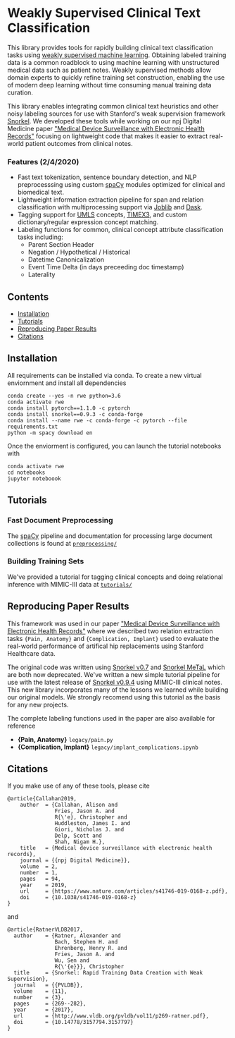 # Weakly Supervised Clinical Text Classification 

This library provides tools for rapidly building clinical text classification tasks using [weakly supervised machine learning](https://hazyresearch.github.io/snorkel/blog/ws_blog_post.html). Obtaining labeled training data is a common roadblock to using machine learning with unstructured medical data such as patient notes. Weakly supervised methods allow domain experts to quickly refine training set construction, enabling the use of modern deep learning without time consuming manual training data curation. 

This library enables integrating common clinical text heuristics and other noisy labeling sources for use with Stanford's weak supervision framework [Snorkel](https://github.com/snorkel-team/snorkel). We developed these tools while working on our npj Digital Medicine paper ["Medical Device Surveillance with Electronic Health Records"](https://www.nature.com/articles/s41746-019-0168-z) focusing on lightweight code that makes it easier to extract real-world patient outcomes from clinical notes. 

### Features (2/4/2020)
- Fast text tokenization, sentence boundary detection, and NLP preprocesssing using custom [spaCy](https://spacy.io/) modules optimized for clinical and biomedical text.
- Lightweight information extraction pipeline for span and relation classification with multiprocessing support via [Joblib](https://joblib.readthedocs.io/en/latest/) and [Dask](https://dask-ml.readthedocs.io/en/latest/joblib.html).
- Tagging support for [UMLS](https://www.nlm.nih.gov/research/umls/knowledge_sources/metathesaurus/index.html) concepts, [TIMEX3](https://en.wikipedia.org/wiki/TimeML#TIMEX3), and custom dictionary/regular expression concept matching.
- Labeling functions for common, clinical concept attribute classification tasks including:
  * Parent Section Header
  * Negation / Hypothetical / Historical
  * Datetime Canonicalization
  * Event Time Delta (in days preceeding doc timestamp)
  * Laterality
 

## Contents
* [Installation](#installation)
* [Tutorials](#tutorials)
* [Reproducing Paper Results](#reproducing)
* [Citations](#citations)

## Installation

All requirements can be installed via conda. To create a new virtual enviornment and install all dependencies

	conda create --yes -n rwe python=3.6
	conda activate rwe
	conda install pytorch==1.1.0 -c pytorch
	conda install snorkel==0.9.3 -c conda-forge
	conda install --name rwe -c conda-forge -c pytorch --file requirements.txt
	python -m spacy download en
	
Once the enviorment is configured, you can launch the tutorial notebooks with

	conda activate rwe
	cd notebooks
	jupyter noteboook

## Tutorials

### Fast Document Preprocessing 
The [spaCy](https://spacy.io/) pipeline and documentation for processing large document collections is found at [`preprocessing/`](preprocessing/)

### Building Training Sets

We've provided a tutorial for tagging clinical concepts and doing relational inference with MIMIC-III data at [`tutorials/`](tutorials/)


## Reproducing Paper Results

This framework was used in our paper ["Medical Device Surveillance with Electronic Health Records"](https://www.nature.com/articles/s41746-019-0168-z) where we described two relation extraction tasks `{Pain, Anatomy}` and `{Complication, Implant}` used to evaluate the real-world performance of artifical hip replacements using Stanford Healthcare data. 
  
The original code was written using [Snorkel v0.7](https://github.com/snorkel-team/snorkel-extraction) and [Snorkel MeTaL]() which are both now deprecated. We've written a new simple tutorial pipeline for use with the latest release of [Snorkel v0.9.4](https://github.com/snorkel-team/snorkel) using MIMIC-III clinical notes. This new library incorporates many of the lessons we learned while building our original models. We strongly recomend using this tutorial as the basis for any new projects. 

The complete labeling functions used in the paper are also available for reference 

* **{Pain, Anatomy}** `legacy/pain.py`
* **{Complication, Implant}**  `legacy/implant_complications.ipynb`
  

## Citations

If you make use of any of these tools, please cite

	@article{Callahan2019,
		author  = {Callahan, Alison and 
		           Fries, Jason A. and 
		           R{\'e}, Christopher and
		           Huddleston, James I. and 
		           Giori, Nicholas J. and
		           Delp, Scott and 
		           Shah, Nigam H.},
		title   = {Medical device surveillance with electronic health records},
		journal = {{npj Digital Medicine}},
		volume  = 2,
		number  = 1,
		pages   = 94,
		year    = 2019,
		url     = {https://www.nature.com/articles/s41746-019-0168-z.pdf},
		doi     = {10.1038/s41746-019-0168-z}
	}
	
and

	@article{RatnerVLDB2017,
	  author    = {Ratner, Alexander and
	               Bach, Stephen H. and
	               Ehrenberg, Henry R. and
	               Fries, Jason A. and
	               Wu, Sen and
	               R{\'{e}}}, Christopher 
	  title     = {Snorkel: Rapid Training Data Creation with Weak Supervision},
	  journal   = {{PVLDB}},
	  volume    = {11},
	  number    = {3},
	  pages     = {269--282},
	  year      = {2017},
	  url       = {http://www.vldb.org/pvldb/vol11/p269-ratner.pdf},
	  doi       = {10.14778/3157794.3157797}
	}


